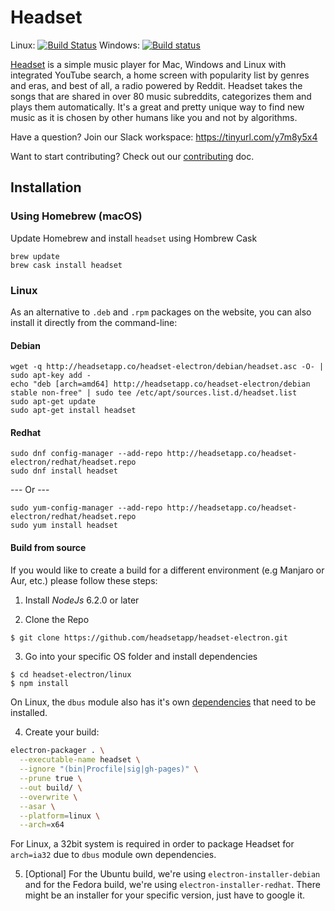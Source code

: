 # Headset

Linux: [![Build Status](https://travis-ci.org/headsetapp/headset-electron.svg?branch=master)](https://travis-ci.org/headsetapp/headset-electron)
Windows: [![Build status](https://ci.appveyor.com/api/projects/status/8mpmtejnutifoybg/branch/master?svg=true)](https://ci.appveyor.com/project/danielravina/headset-electron/branch/master)

[Headset](http://headsetapp.co) is a simple music player for Mac, Windows and Linux with integrated YouTube search, a home screen with popularity list by genres and eras, and best of all, a radio powered by Reddit. Headset takes the songs that are shared in over 80 music subreddits, categorizes them and plays them automatically. It's a great and pretty unique way to find new music as it is chosen by other humans like you and not by algorithms.

Have a question? Join our Slack workspace: https://tinyurl.com/y7m8y5x4

Want to start contributing? Check out our [contributing](./CONTRIBUTING.md) doc.

## Installation

### Using Homebrew (macOS)

Update Homebrew and install `headset` using Hombrew Cask

```
brew update
brew cask install headset
```

### Linux
As an alternative to `.deb` and `.rpm` packages on the website, you can also install it directly from the command-line:

#### Debian
```
wget -q http://headsetapp.co/headset-electron/debian/headset.asc -O- | sudo apt-key add -
echo "deb [arch=amd64] http://headsetapp.co/headset-electron/debian stable non-free" | sudo tee /etc/apt/sources.list.d/headset.list
sudo apt-get update
sudo apt-get install headset
```

#### Redhat
```
sudo dnf config-manager --add-repo http://headsetapp.co/headset-electron/redhat/headset.repo
sudo dnf install headset
```
--- Or ---
```
sudo yum-config-manager --add-repo http://headsetapp.co/headset-electron/redhat/headset.repo
sudo yum install headset
```

#### Build from source

If you would like to create a build for a different environment (e.g Manjaro or Aur, etc.) please follow these steps:

1. Install _NodeJs_ 6.2.0 or later

2. Clone the Repo
```bash
$ git clone https://github.com/headsetapp/headset-electron.git
```
3. Go into your specific OS folder and install dependencies
```
$ cd headset-electron/linux
$ npm install
```
On Linux, the `dbus` module also has it's own [dependencies](https://github.com/Shouqun/node-dbus#dependencies) that need to be installed.

4. Create your build:
```bash
electron-packager . \
  --executable-name headset \
  --ignore "(bin|Procfile|sig|gh-pages)" \
  --prune true \
  --out build/ \
  --overwrite \
  --asar \
  --platform=linux \
  --arch=x64
```
For Linux, a 32bit system is required in order to package Headset for `arch=ia32` due to `dbus` module own dependencies.

5. [Optional] For the Ubuntu build, we're using `electron-installer-debian` and for the Fedora build, we're using `electron-installer-redhat`. There might be an installer for your specific version, just have to google it.
